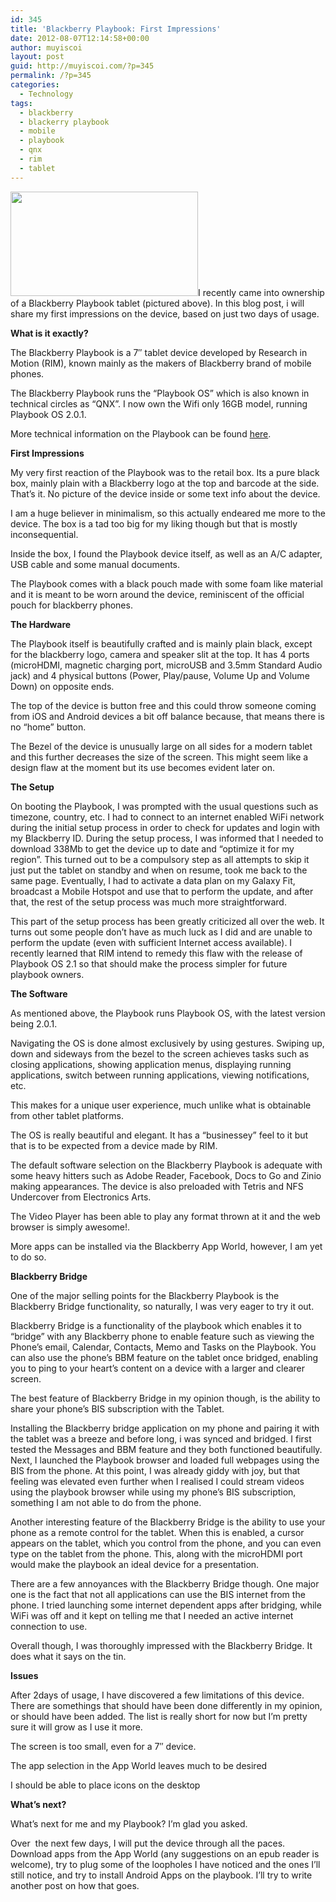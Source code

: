```yaml
---
id: 345
title: 'Blackberry Playbook: First Impressions'
date: 2012-08-07T12:14:58+00:00
author: muyiscoi
layout: post
guid: http://muyiscoi.com/?p=345
permalink: /?p=345
categories:
  - Technology
tags:
  - blackberry
  - blackerry playbook
  - mobile
  - playbook
  - qnx
  - rim
  - tablet
---
```

[<img class="alignleft size-medium wp-image-349" title="blackberry_playbook_os2" src="https://muyiscoi.com/blog/wp-content/uploads/2012/08/blackberry_playbook_os2-300x167.jpg" alt="" width="300" height="167" />](https://muyiscoi.com/blog/wp-content/uploads/2012/08/blackberry_playbook_os2.jpg)I recently came into ownership of a Blackberry Playbook tablet (pictured above). In this blog post, i will share my first impressions on the device, based on just two days of usage.

**What is it exactly?**

The Blackberry Playbook is a 7&#8243; tablet device developed by Research in Motion (RIM), known mainly as the makers of Blackberry brand of mobile phones.
  
The Blackberry Playbook runs the &#8220;Playbook OS&#8221; which is also known in technical circles as &#8220;QNX&#8221;. I now own the Wifi only 16GB model, running Playbook OS 2.0.1.
  
More technical information on the Playbook can be found [here](http://www.gsmarena.com/blackberry_playbook-3830.php).

**First Impressions**

My very first reaction of the Playbook was to the retail box. Its a pure black box, mainly plain with a Blackberry logo at the top and barcode at the side. That&#8217;s it. No picture of the device inside or some text info about the device.
  
I am a huge believer in minimalism, so this actually endeared me more to the device. The box is a tad too big for my liking though but that is mostly inconsequential.
  
Inside the box, I found the Playbook device itself, as well as an A/C adapter, USB cable and some manual documents.
  
The Playbook comes with a black pouch made with some foam like material and it is meant to be worn around the device, reminiscent of the official pouch for blackberry phones.

**The Hardware**

The Playbook itself is beautifully crafted and is mainly plain black, except for the blackberry logo, camera and speaker slit at the top. It has 4 ports (microHDMI, magnetic charging port, microUSB and 3.5mm Standard Audio jack) and 4 physical buttons (Power, Play/pause, Volume Up and Volume Down) on opposite ends.
  
The top of the device is button free and this could throw someone coming from iOS and Android devices a bit off balance because, that means there is no &#8220;home&#8221; button.
  
The Bezel of the device is unusually large on all sides for a modern tablet and this further decreases the size of the screen. This might seem like a design flaw at the moment but its use becomes evident later on.

**The Setup**

On booting the Playbook, I was prompted with the usual questions such as timezone, country, etc. I had to connect to an internet enabled WiFi network during the initial setup process in order to check for updates and login with my Blackberry ID. During the setup process, I was informed that I needed to download 338Mb to get the device up to date and &#8220;optimize it for my region&#8221;. This turned out to be a compulsory step as all attempts to skip it just put the tablet on standby and when on resume, took me back to the same page. Eventually, I had to activate a data plan on my Galaxy Fit, broadcast a Mobile Hotspot and use that to perform the update, and after that, the rest of the setup process was much more straightforward.
  
This part of the setup process has been greatly criticized all over the web. It turns out some people don&#8217;t have as much luck as I did and are unable to perform the update (even with sufficient Internet access available). I recently learned that RIM intend to remedy this flaw with the release of Playbook OS 2.1 so that should make the process simpler for future playbook owners.

**The Software**

As mentioned above, the Playbook runs Playbook OS, with the latest version being 2.0.1.

Navigating the OS is done almost exclusively by using gestures. Swiping up, down and sideways from the bezel to the screen achieves tasks such as closing applications, showing application menus, displaying running applications, switch between running applications, viewing notifications, etc.
  
This makes for a unique user experience, much unlike what is obtainable from other tablet platforms.
  
The OS is really beautiful and elegant. It has a &#8220;businessey&#8221; feel to it but that is to be expected from a device made by RIM.

The default software selection on the Blackberry Playbook is adequate with some heavy hitters such as Adobe Reader, Facebook, Docs to Go and Zinio making appearances. The device is also preloaded with Tetris and NFS Undercover from Electronics Arts.
  
The Video Player has been able to play any format thrown at it and the web browser is simply awesome!.
  
More apps can be installed via the Blackberry App World, however, I am yet to do so.

**Blackberry Bridge**

One of the major selling points for the Blackberry Playbook is the Blackberry Bridge functionality, so naturally, I was very eager to try it out.
  
Blackberry Bridge is a functionality of the playbook which enables it to &#8220;bridge&#8221; with any Blackberry phone to enable feature such as viewing the Phone&#8217;s email, Calendar, Contacts, Memo and Tasks on the Playbook. You can also use the phone&#8217;s BBM feature on the tablet once bridged, enabling you to ping to your heart&#8217;s content on a device with a larger and clearer screen.

The best feature of Blackberry Bridge in my opinion though, is the ability to share your phone&#8217;s BIS subscription with the Tablet.
  
Installing the Blackberry bridge application on my phone and pairing it with the tablet was a breeze and before long, i was synced and bridged. I first tested the Messages and BBM feature and they both functioned beautifully. Next, I launched the Playbook browser and loaded full webpages using the BIS from the phone. At this point, I was already giddy with joy, but that feeling was elevated even further when I realised I could stream videos using the playbook browser while using my phone&#8217;s BIS subscription, something I am not able to do from the phone.

Another interesting feature of the Blackberry Bridge is the ability to use your phone as a remote control for the tablet. When this is enabled, a cursor appears on the tablet, which you control from the phone, and you can even type on the tablet from the phone. This, along with the microHDMI port would make the playbook an ideal device for a presentation.

There are a few annoyances with the Blackberry Bridge though. One major one is the fact that not all applications can use the BIS internet from the phone. I tried launching some internet dependent apps after bridging, while WiFi was off and it kept on telling me that I needed an active internet connection to use.

Overall though, I was thoroughly impressed with the Blackberry Bridge. It does what it says on the tin.

**Issues**

After 2days of usage, I have discovered a few limitations of this device. There are somethings that should have been done differently in my opinion, or should have been added. The list is really short for now but I&#8217;m pretty sure it will grow as I use it more.

The screen is too small, even for a 7&#8243; device.
  
The app selection in the App World leaves much to be desired
  
I should be able to place icons on the desktop

**What&#8217;s next?**

What&#8217;s next for me and my Playbook? I&#8217;m glad you asked.
  
Over  the next few days, I will put the device through all the paces. Download apps from the App World (any suggestions on an epub reader is welcome), try to plug some of the loopholes I have noticed and the ones I&#8217;ll still notice, and try to install Android Apps on the playbook. I&#8217;ll try to write another post on how that goes.